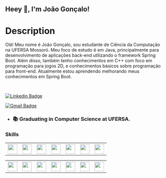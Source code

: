 
## Heey 👋, I'm João Gonçalo!

# Description

Olá! Meu nome é João Gonçalo, sou estudante de Ciência da Computação na UFERSA Mossoró. Meu foco de estudo é em Java, principalmente para desenvolvimento de aplicações back-end utilizando o framework Spring Boot. Além disso, também tenho conhecimentos em C++ com foco em programação para jogos 2D, e conhecimentos básicos sobre programação para front-end. Atualmente estou aprendendo melhorando meus conhecimentos em Spring Boot.

<!-- 
<img style="margin-left=50px;" class="margin-l" height=150px width=200px src="https://cdn.dribbble.com/users/330915/screenshots/3587000/10_coding_dribbble.gif">
-->


<br/>

[![Linkedin Badge](https://img.shields.io/badge/LinkedIn-0077B5?style=flat-square&logo=linkedin&logoColor=white)](https://www.linkedin.com/in/jngoncalo)

[![Gmail Badge](https://img.shields.io/badge/-Gmail-c14438?style=flat-square&logo=Gmail&logoColor=white&link=mailto:jnetogoncalo@gmail.com)](mailto:jnetogoncalo@gmail.com)

- ### 📚 Graduating in Computer Science at UFERSA.

### Skills
<!-- ## Languages -->
<div>
  <table>
    <th>
      <img height=30px width=30px src="https://cdn.jsdelivr.net/gh/devicons/devicon/icons/java/java-original.svg" />    
    </th>
    <th>
      <img height=30px width=30px src="https://cdn.jsdelivr.net/gh/devicons/devicon/icons/cplusplus/cplusplus-original.svg" />
    </th>
    <th>
      <img height=30px width=30px src="https://cdn.jsdelivr.net/gh/devicons/devicon/icons/swift/swift-original-wordmark.svg" />
    </th>
    <th>
      <img height=30px width=30px  src="https://cdn.jsdelivr.net/gh/devicons/devicon/icons/typescript/typescript-original.svg" />
    </th>
    <th>
      <img height=30px width=30px  src="https://cdn.jsdelivr.net/gh/devicons/devicon/icons/javascript/javascript-original.svg" />
    </th>
    <th>
      <img height=30px width=30px  src="https://cdn.jsdelivr.net/gh/devicons/devicon/icons/html5/html5-original.svg" />
    </th>
    <th>
      <img height=30px width=30px  src="https://cdn.jsdelivr.net/gh/devicons/devicon/icons/css3/css3-original.svg" />
    </th>
  </table>

</div>

<!-- ## Tools -->
<div> 
  <table>
    <th>	  
      <img height=30px width=30px src="https://cdn.jsdelivr.net/gh/devicons/devicon/icons/vscode/vscode-original.svg" />
    </th>
    <th>	  
      <img height=30px width=30px src="https://cdn.jsdelivr.net/gh/devicons/devicon/icons/intellij/intellij-original-wordmark.svg" />
    </th>
    <th>	  
      <img height=30px width=30px src="https://cdn.jsdelivr.net/gh/devicons/devicon/icons/spring/spring-original-wordmark.svg" />
    </th>
    <th>	  
      <img height=30px width=30px src="https://cdn.jsdelivr.net/gh/devicons/devicon/icons/git/git-original-wordmark.svg" />
    </th>
    <th>	  
      <img height=30px width=30px src="https://cdn.jsdelivr.net/gh/devicons/devicon/icons/postgresql/postgresql-original.svg" />
    </th>
    <th>	  
      <img height=30px width=30px src="https://cdn.jsdelivr.net/gh/devicons/devicon/icons/mongodb/mongodb-original-wordmark.svg" />
    </th>
    <th>	  
      <img height=30px width=30px src="https://cdn.jsdelivr.net/gh/devicons/devicon/icons/amazonwebservices/amazonwebservices-original-wordmark.svg" />
    </th>
</table>
</div>
